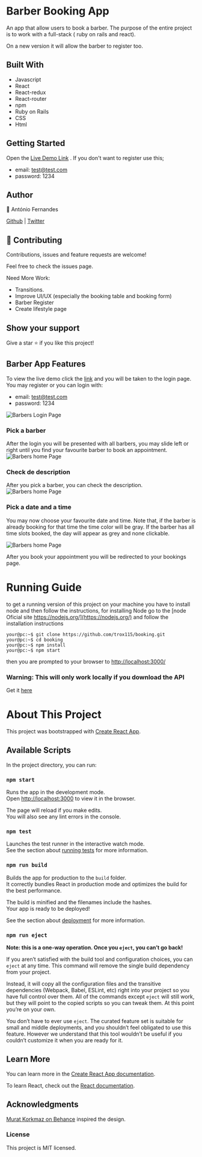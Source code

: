 # Barber Booking App
An app that allow users to book a barber. The purpose of the entire project is to work with a full-stack ( ruby on rails and react).


On a new version it will allow the barber to register too.

## Built With
- Javascript
- React
- React-redux
- React-router
- npm
- Ruby on Rails
- CSS 
- Html

## Getting Started

Open the [Live Demo Link](https://antoniobarberapi.herokuapp.com/) .
If you don't want to register use this;
- email: test@test.com
- password: 1234 

## Author

👤 António Fernandes

[Github](https://github.com/trox115) | [Twitter](https://twitter.com/rock_67) 

## 🤝 Contributing
Contributions, issues and feature requests are welcome!

Feel free to check the issues page.

Need More Work:
- Transitions.
- Improve UI/UX (especially the booking table and booking form)
- Barber Register
- Create lifestyle page


## Show your support
Give a star ⭐️ if you like this project!

## Barber App Features

To view the live demo click the [link](https://antoniobarberapi.com) and you will be taken to the login page. You may register or you can login with:
- email: test@test.com
- password: 1234 

![Barbers Login Page](documentation/images/loginpage.png)

### Pick a barber
After the login you will be presented with all barbers, you may slide left or right until you find your favourite barber to book an appointment.
![Barbers home Page](documentation/images/barberpage.png)

### Check de description
After you pick a barber, you can check the description.
![Barbers home Page](documentation/images/singlebarber.png)

### Pick a date and a time
You may now choose your favourite date and time. Note that, if the barber is already booking for that time the time color will be gray. If the barber has all time slots booked, the day will appear as grey and none clickable.

![Barbers home Page](documentation/images/booking.png)

After you book your appointment you will be redirected to your bookings page.

# Running Guide

to get a running version of this project on your machine you have to install node and then follow the instructions, for installing Node go to the [node Oficial site https://nodejs.org/](https://nodejs.org/) and follow the installation instructions

```Shell
your@pc:~$ git clone https://github.com/trox115/booking.git
your@pc:~$ cd booking
your@pc:~$ npm install
your@pc:~$ npm start

```

then you are prompted to your browser to [http://localhost:3000/](http://localhost:3000/)

### Warning: This will only work locally if you download the API

Get it [here](https://github.com/trox115/barber-api)


# About This Project

This project was bootstrapped with [Create React App](https://github.com/facebook/create-react-app).

## Available Scripts

In the project directory, you can run:

### `npm start`

Runs the app in the development mode.<br />
Open [http://localhost:3000](http://localhost:3000) to view it in the browser.

The page will reload if you make edits.<br />
You will also see any lint errors in the console.

### `npm test`

Launches the test runner in the interactive watch mode.<br />
See the section about [running tests](https://facebook.github.io/create-react-app/docs/running-tests) for more information.

### `npm run build`

Builds the app for production to the `build` folder.<br />
It correctly bundles React in production mode and optimizes the build for the best performance.

The build is minified and the filenames include the hashes.<br />
Your app is ready to be deployed!

See the section about [deployment](https://facebook.github.io/create-react-app/docs/deployment) for more information.

### `npm run eject`

**Note: this is a one-way operation. Once you `eject`, you can’t go back!**

If you aren’t satisfied with the build tool and configuration choices, you can `eject` at any time. This command will remove the single build dependency from your project.

Instead, it will copy all the configuration files and the transitive dependencies (Webpack, Babel, ESLint, etc) right into your project so you have full control over them. All of the commands except `eject` will still work, but they will point to the copied scripts so you can tweak them. At this point you’re on your own.

You don’t have to ever use `eject`. The curated feature set is suitable for small and middle deployments, and you shouldn’t feel obligated to use this feature. However we understand that this tool wouldn’t be useful if you couldn’t customize it when you are ready for it.

## Learn More

You can learn more in the [Create React App documentation](https://facebook.github.io/create-react-app/docs/getting-started).

To learn React, check out the [React documentation](https://reactjs.org/).

## Acknowledgments

[Murat Korkmaz on Behance](https://www.behance.net/gallery/26425031/Vespa-Responsive-Redesign) inspired the design.

### License

This project is MIT licensed.